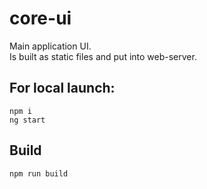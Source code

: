 # core-ui
Main application UI.  
Is built as static files and put into web-server.

## For local launch:
`npm i`  
`ng start`

## Build
`npm run build`
